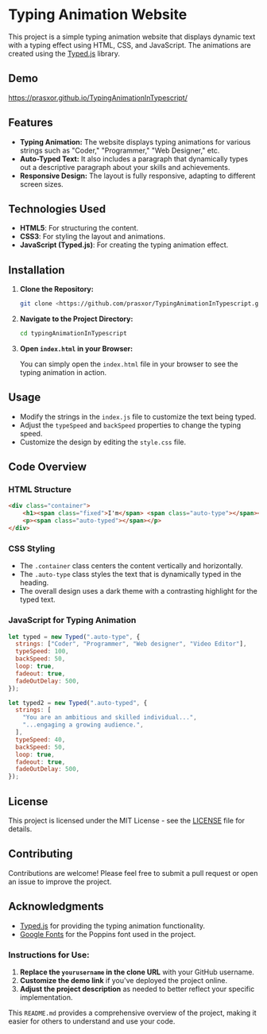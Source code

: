 
# Typing Animation Website

This project is a simple typing animation website that displays dynamic text with a typing effect using HTML, CSS, and JavaScript. The animations are created using the [Typed.js](<https://github.com/mattboldt/typed.js/>) library.

## Demo

https://prasxor.github.io/TypingAnimationInTypescript/

## Features

- **Typing Animation:** The website displays typing animations for various strings such as "Coder," "Programmer," "Web Designer," etc.
- **Auto-Typed Text:** It also includes a paragraph that dynamically types out a descriptive paragraph about your skills and achievements.
- **Responsive Design:** The layout is fully responsive, adapting to different screen sizes.

## Technologies Used

- **HTML5**: For structuring the content.
- **CSS3**: For styling the layout and animations.
- **JavaScript (Typed.js)**: For creating the typing animation effect.

## Installation

1. **Clone the Repository:**
   ```bash
   git clone <https://github.com/prasxor/TypingAnimationInTypescript.git>
   ```

1. **Navigate to the Project Directory:**
    
    ```bash
    cd typingAnimationInTypescript
    
    ```
    
2. **Open `index.html` in your Browser:**
    
    You can simply open the `index.html` file in your browser to see the typing animation in action.
    

## Usage

- Modify the strings in the `index.js` file to customize the text being typed.
- Adjust the `typeSpeed` and `backSpeed` properties to change the typing speed.
- Customize the design by editing the `style.css` file.

## Code Overview

### HTML Structure

```html
<div class="container">
    <h1><span class="fixed">I'm</span> <span class="auto-type"></span></h1>
    <p><span class="auto-typed"></span></p>
</div>

```

### CSS Styling

- The `.container` class centers the content vertically and horizontally.
- The `.auto-type` class styles the text that is dynamically typed in the heading.
- The overall design uses a dark theme with a contrasting highlight for the typed text.

### JavaScript for Typing Animation

```jsx
let typed = new Typed(".auto-type", {
  strings: ["Coder", "Programmer", "Web designer", "Video Editor"],
  typeSpeed: 100,
  backSpeed: 50,
  loop: true,
  fadeout: true,
  fadeOutDelay: 500,
});

let typed2 = new Typed(".auto-typed", {
  strings: [
    "You are an ambitious and skilled individual...",
    "...engaging a growing audience.",
  ],
  typeSpeed: 40,
  backSpeed: 50,
  loop: true,
  fadeout: true,
  fadeOutDelay: 500,
});

```

## License

This project is licensed under the MIT License - see the [LICENSE](LICENSE) file for details.

## Contributing

Contributions are welcome! Please feel free to submit a pull request or open an issue to improve the project.

## Acknowledgments

- [Typed.js](https://github.com/mattboldt/typed.js/) for providing the typing animation functionality.
- [Google Fonts](https://fonts.google.com/) for the Poppins font used in the project.



### Instructions for Use:

1. **Replace the `yourusername` in the clone URL** with your GitHub username.
2. **Customize the demo link** if you've deployed the project online.
3. **Adjust the project description** as needed to better reflect your specific implementation.

This `README.md` provides a comprehensive overview of the project, making it easier for others to understand and use your code.
